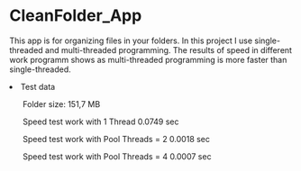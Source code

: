 <h1>CleanFolder_App</h1>
<p>
This app is for organizing files in your folders.
In this project I use single-threaded and multi-threaded programming.
The results of speed in different work programm shows as multi-threaded programming is more faster than single-threaded.
</p>
<li>Test data</li>
    <ul>Folder size: 151,7 MB</ul>
    <ul>Speed test work with 1 Thread 0.0749 sec</ul>
    <ul>Speed test work with Pool Threads = 2 0.0018 sec</ul>
    <ul>Speed test work with Pool Threads = 4 0.0007 sec</ul>


